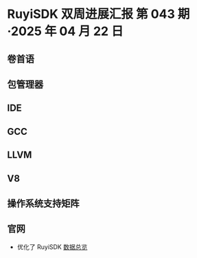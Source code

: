 # RuyiSDK 双周进展汇报  第 043 期·2025 年 04 月 22 日

## 卷首语

## 包管理器

## IDE

## GCC

## LLVM

## V8

## 操作系统支持矩阵

## 官网

+ 优化了 RuyiSDK [数据总览](https://ruyisdk.org/Home/StatisticalDataPages/)

